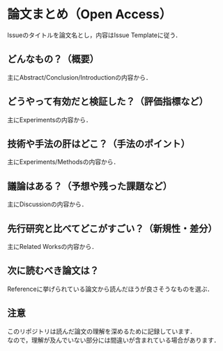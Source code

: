 # 論文まとめ（Open Access）
Issueのタイトルを論文名とし，内容はIssue Templateに従う．

## どんなもの？（概要）
主にAbstract/Conclusion/Introductionの内容から．

## どうやって有効だと検証した？（評価指標など）
主にExperimentsの内容から．

## 技術や手法の肝はどこ？（手法のポイント）
主にExperiments/Methodsの内容から．

## 議論はある？（予想や残った課題など）
主にDiscussionの内容から．

## 先行研究と比べてどこがすごい？（新規性・差分）
主にRelated Worksの内容から．

## 次に読むべき論文は？
Referenceに挙げられている論文から読んだほうが良さそうなものを選ぶ．

## 注意
このリポジトリは読んだ論文の理解を深めるために記録しています．  
なので，理解が及んでいない部分には間違いが含まれている場合があります．
